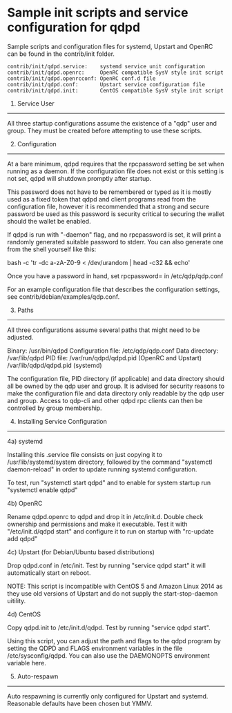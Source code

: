 Sample init scripts and service configuration for qdpd
==========================================================

Sample scripts and configuration files for systemd, Upstart and OpenRC
can be found in the contrib/init folder.

    contrib/init/qdpd.service:    systemd service unit configuration
    contrib/init/qdpd.openrc:     OpenRC compatible SysV style init script
    contrib/init/qdpd.openrcconf: OpenRC conf.d file
    contrib/init/qdpd.conf:       Upstart service configuration file
    contrib/init/qdpd.init:       CentOS compatible SysV style init script

1. Service User
---------------------------------

All three startup configurations assume the existence of a "qdp" user
and group.  They must be created before attempting to use these scripts.

2. Configuration
---------------------------------

At a bare minimum, qdpd requires that the rpcpassword setting be set
when running as a daemon.  If the configuration file does not exist or this
setting is not set, qdpd will shutdown promptly after startup.

This password does not have to be remembered or typed as it is mostly used
as a fixed token that qdpd and client programs read from the configuration
file, however it is recommended that a strong and secure password be used
as this password is security critical to securing the wallet should the
wallet be enabled.

If qdpd is run with "-daemon" flag, and no rpcpassword is set, it will
print a randomly generated suitable password to stderr.  You can also
generate one from the shell yourself like this:

bash -c 'tr -dc a-zA-Z0-9 < /dev/urandom | head -c32 && echo'

Once you have a password in hand, set rpcpassword= in /etc/qdp/qdp.conf

For an example configuration file that describes the configuration settings,
see contrib/debian/examples/qdp.conf.

3. Paths
---------------------------------

All three configurations assume several paths that might need to be adjusted.

Binary:              /usr/bin/qdpd
Configuration file:  /etc/qdp/qdp.conf
Data directory:      /var/lib/qdpd
PID file:            /var/run/qdpd/qdpd.pid (OpenRC and Upstart)
                     /var/lib/qdpd/qdpd.pid (systemd)

The configuration file, PID directory (if applicable) and data directory
should all be owned by the qdp user and group.  It is advised for security
reasons to make the configuration file and data directory only readable by the
qdp user and group.  Access to qdp-cli and other qdpd rpc clients
can then be controlled by group membership.

4. Installing Service Configuration
-----------------------------------

4a) systemd

Installing this .service file consists on just copying it to
/usr/lib/systemd/system directory, followed by the command
"systemctl daemon-reload" in order to update running systemd configuration.

To test, run "systemctl start qdpd" and to enable for system startup run
"systemctl enable qdpd"

4b) OpenRC

Rename qdpd.openrc to qdpd and drop it in /etc/init.d.  Double
check ownership and permissions and make it executable.  Test it with
"/etc/init.d/qdpd start" and configure it to run on startup with
"rc-update add qdpd"

4c) Upstart (for Debian/Ubuntu based distributions)

Drop qdpd.conf in /etc/init.  Test by running "service qdpd start"
it will automatically start on reboot.

NOTE: This script is incompatible with CentOS 5 and Amazon Linux 2014 as they
use old versions of Upstart and do not supply the start-stop-daemon uitility.

4d) CentOS

Copy qdpd.init to /etc/init.d/qdpd. Test by running "service qdpd start".

Using this script, you can adjust the path and flags to the qdpd program by
setting the QDPD and FLAGS environment variables in the file
/etc/sysconfig/qdpd. You can also use the DAEMONOPTS environment variable here.

5. Auto-respawn
-----------------------------------

Auto respawning is currently only configured for Upstart and systemd.
Reasonable defaults have been chosen but YMMV.
